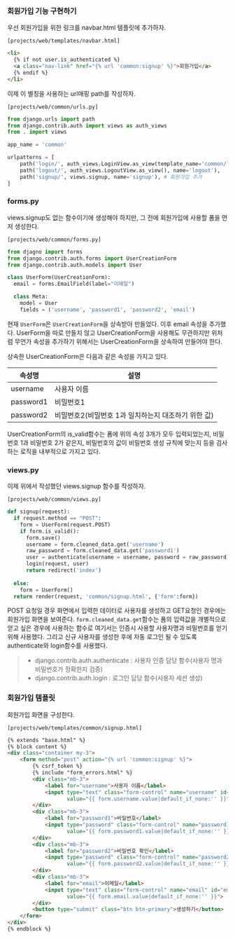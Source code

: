 ### 회원가입 기능 구현하기
우선 회원가입을 위한 링크를 navbar.html 템플릿에 추가하자.

`[projects/web/templates/navbar.html]`
```html
<li>
  {% if not user.is_authenticated %}
  <a class="nav-link" href="{% url 'common:signup' %}">회원가입</a>
  {% endif %}
</li>
```
이제 이 별칭을 사용하는 url매핑 path를 작성하자.

`[projects/web/common/urls.py]`
```py
from django.urls import path
from django.contrib.auth import views as auth_views
from . import views

app_name = 'common'

urlpatterns = [
    path('login/', auth_views.LoginView.as_view(template_name='common/login.html'), name='login'),
    path('logout/', auth_views.LogoutView.as_view(), name='logout'),
    path('signup/', views.signup, name='signup'), # 회원가입 추가
]
```

### forms.py
views.signup도 없는 함수이기에 생성해야 하지만, 그 전에 회원가입에 사용할 폼을 먼저 생성한다.

`[projects/web/common/forms.py]`
```py
from djagno import forms
from django.contrib.auth.forms import UserCreationForm
from django.contrib.auth.models import User

class UserForm(UserCreationForm):
  email = forms.EmailField(label="이메일")

  class Meta:
    model = User
    fields = ('username', 'password1', 'password2', 'email')
```
현재 `UserForm`은 `UserCreationForm`을 상속받아 만들었다. 이후 email 속성을 추가했다. UserForm을 따로 만들지 않고 UserCreationForm을 사용해도 무관하지만 위처럼 무언가 속성을 추가하기 위해서는 UserCreationForm을 상속하여 만들어야 한다.

상속한 UserCreationForm은 다음과 같은 속성을 가지고 있다.

|속성명|설명|
|---|---|
|username|사용자 이름|
|password1|비밀번호1|
|password2|비밀번호2(비밀번호 1과 일치하는지 대조하기 위한 값)|

UserCreationForm의 is_valid함수는 폼에 위의 속성 3개가 모두 입력되었는지, 비밀번호 1과 비밀번호 2가 같은지, 비밀번호의 값이 비밀번호 생성 규칙에 맞는지 등을 검사하는 로직을 내부적으로 가지고 있다.

### views.py
이제 위에서 작성했던 views.signup 함수를 작성하자.

`[projects/web/common/views.py]`
```py
def signup(request):
  if request.method == "POST":
    form = UserForm(request.POST)
    if form.is_valid():
      form.save()
      username = form.cleaned_data.get('username')
      raw_password = form.cleaned_data.get('password1')
      user = authenticate(username = username, password = raw_password) # 사용자 인증
      login(request, user)
      return redirect('index')
    
  else:
    form = UserForm()
  return render(request, 'common/signup.html', {'form':form})
```
POST 요청일 경우 화면에서 입력한 데이터로 사용자를 생성하고 GET요청인 경우에는 회원가입 화면을 보여준다. `form.cleaned_data.get`함수는 폼의 입력값을 개별적으로 얻고 싶은 경우에 사용하는 함수로 여기서는 인증시 사용할 사용자명과 비밀번호를 얻기 위해 사용했다. 그리고 신규 사용자를 생성한 후에 자동 로그인 될 수 있도록 authenticate와 login함수를 사용했다.

> - django.contrib.auth.authenticate : 사용자 인증 담당 함수(사용자 명과 비밀번호가 정확한지 검증)
> - django.contrib.auth.login : 로그인 담당 함수(사용자 세션 생성)

### 회원가입 템플릿
회원가입 화면을 구성한다.

`[projects/web/templates/common/signup.html]`
```html
{% extends "base.html" %}
{% block content %}
<div class="container my-3">
    <form method="post" action="{% url 'common:signup' %}">
        {% csrf_token %}
        {% include "form_errors.html" %}
        <div class="mb-3">
            <label for="username">사용자 이름</label>
            <input type="text" class="form-control" name="username" id="username"
                   value="{{ form.username.value|default_if_none:'' }}">
        </div>
        <div class="mb-3">
            <label for="password1">비밀번호</label>
            <input type="password" class="form-control" name="password1" id="password1"
                   value="{{ form.password1.value|default_if_none:'' }}">
        </div>
        <div class="mb-3">
            <label for="password2">비밀번호 확인</label>
            <input type="password" class="form-control" name="password2" id="password2"
                   value="{{ form.password2.value|default_if_none:'' }}">
        </div>
        <div class="mb-3">
            <label for="email">이메일</label>
            <input type="text" class="form-control" name="email" id="email"
                   value="{{ form.email.value|default_if_none:'' }}">
        </div>
        <button type="submit" class="btn btn-primary">생성하기</button>
    </form>
</div>
{% endblock %}
```